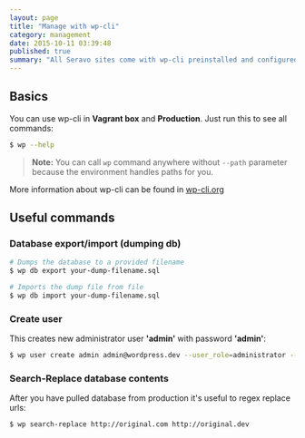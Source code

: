 ```yaml
---
layout: page
title: "Manage with wp-cli"
category: management
date: 2015-10-11 03:39:48
published: true
summary: "All Seravo sites come with wp-cli preinstalled and configured for easier commandline management."
---
```


## Basics
You can use wp-cli in **Vagrant box** and **Production**. Just run this to see all commands:

```bash
$ wp --help
```

> **Note:** You can call ```wp``` command anywhere without ```--path``` parameter because the environment handles paths for you.

More information about wp-cli can be found in [wp-cli.org](http://wp-cli.org)

## Useful commands

### Database export/import (dumping db)
```bash
# Dumps the database to a provided filename
$ wp db export your-dump-filename.sql

# Imports the dump file from file
$ wp db import your-dump-filename.sql
```

### Create user

This creates new administrator user **'admin'** with password **'admin'**:

```bash
$ wp user create admin admin@wordpress.dev --user_role=administrator --user_pass=admin
```

### Search-Replace database contents

After you have pulled database from production it's useful to regex replace urls:

```bash
$ wp search-replace http://original.com http://original.dev
```